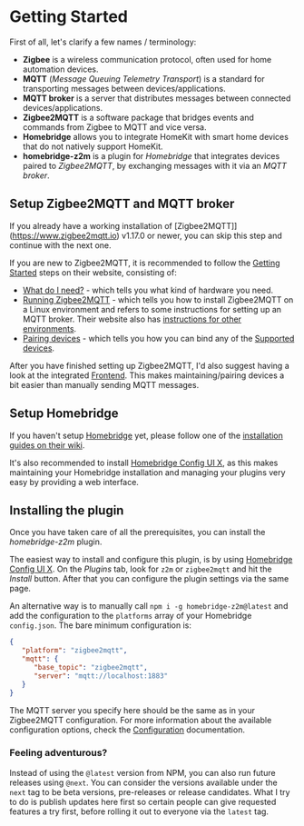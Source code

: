 # Getting Started

First of all, let's clarify a few names / terminology:

* **Zigbee** is a wireless communication protocol, often used for home automation devices.
* **MQTT** (_Message Queuing Telemetry Transport_) is a standard for transporting messages between devices/applications.
* **MQTT broker** is a server that distributes messages between connected devices/applications.
* **Zigbee2MQTT** is a software package that bridges events and commands from Zigbee to MQTT and vice versa.
* **Homebridge** allows you to integrate HomeKit with smart home devices that do not natively support HomeKit.
* **homebridge-z2m** is a plugin for _Homebridge_ that integrates devices paired to _Zigbee2MQTT_, by exchanging messages with it via an _MQTT broker_.

## Setup Zigbee2MQTT and MQTT broker

If you already have a working installation of [Zigbee2MQTT]](https://www.zigbee2mqtt.io) v1.17.0 or newer, you can skip this step and continue with the next one.

If you are new to Zigbee2MQTT, it is recommended to follow the [Getting Started](https://www.zigbee2mqtt.io/#getting-started) steps on their website, consisting of:

* [What do I need?](https://www.zigbee2mqtt.io/getting_started/what_do_i_need.html) - which tells you what kind of hardware you need.
* [Running Zigbee2MQTT](https://www.zigbee2mqtt.io/getting_started/running_zigbee2mqtt.html) - which tells you how to install Zigbee2MQTT on a Linux environment and refers to some instructions for setting up an MQTT broker. Their website also has [instructions for other environments](https://www.zigbee2mqtt.io/#running-zigbee2mqtt-on-).
* [Pairing devices](https://www.zigbee2mqtt.io/getting_started/pairing_devices.html) - which tells you how you can bind any of the [Supported devices](https://www.zigbee2mqtt.io/information/supported_devices.html).

After you have finished setting up Zigbee2MQTT, I'd also suggest having a look at the integrated [Frontend](https://www.zigbee2mqtt.io/information/frontend.html). This makes maintaining/pairing devices a bit easier than manually sending MQTT messages.

## Setup Homebridge

If you haven't setup [Homebridge](https://homebridge.io) yet, please follow one of the [installation guides on their wiki](https://github.com/homebridge/homebridge/wiki).

It's also recommended to install [Homebridge Config UI X](https://www.npmjs.com/package/homebridge-config-ui-x), as this makes maintaining your Homebridge installation and managing your plugins very easy by providing a web interface.

## Installing the plugin

Once you have taken care of all the prerequisites, you can install the _homebridge-z2m_ plugin.

The easiest way to install and configure this plugin, is by using [Homebridge Config UI X](https://www.npmjs.com/package/homebridge-config-ui-x). On the _Plugins_ tab, look for `z2m` or `zigbee2mqtt` and hit the _Install_ button. After that you can configure the plugin settings via the same page.

An alternative way is to manually call `npm i -g homebridge-z2m@latest` and add the configuration to the `platforms` array of your Homebridge `config.json`. The bare minimum configuration is:

```json
{
   "platform": "zigbee2mqtt",
   "mqtt": {
      "base_topic": "zigbee2mqtt",
      "server": "mqtt://localhost:1883"
   }
}
```

The MQTT server you specify here should be the same as in your Zigbee2MQTT configuration. For more information about the available configuration options, check the [Configuration](config.md) documentation.

### Feeling adventurous? 
Instead of using the `@latest` version from NPM, you can also run future releases using `@next`. You can consider the versions available under the `next` tag to be beta versions, pre-releases or release candidates. What I try to do is publish updates here first so certain people can give requested features a try first, before rolling it out to everyone via the `latest` tag.